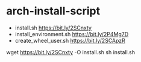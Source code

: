 # arch-install-script

- install.sh https://bit.ly/2SCnxty
- install_environment.sh https://bit.ly/2P4Mg7D
- create_wheel_user.sh https://bit.ly/2SCApzR

wget https://bit.ly/2SCnxty -O install.sh
sh install.sh
